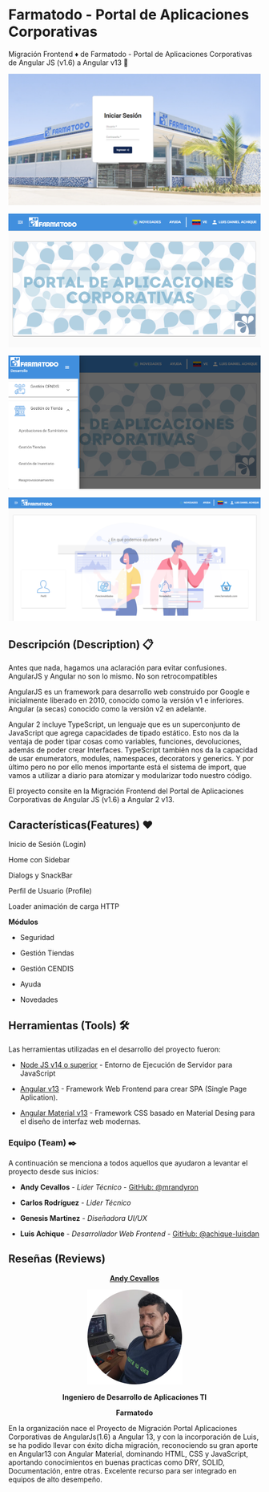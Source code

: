 # Farmatodo - Portal de Aplicaciones Corporativas

Migración Frontend ♦️ de Farmatodo - Portal de Aplicaciones Corporativas de Angular JS (v1.6) a Angular v13  🔴
<!-- ![Tazas](./00.png)  -->

![Inicio de Sesión](./01.png) 

![Página de Bienvenida](./02.png) 

![Menú de Navegación](./03.png)

![Ayuda](./04.png)


## Descripción (Description) 📋

Antes que nada, hagamos una aclaración para evitar confusiones. AngularJS y Angular no son lo mismo. No son retrocompatibles

AngularJS es un framework para desarrollo web construido por Google e inicialmente liberado en 2010, conocido como la versión v1 e inferiores. Angular (a secas) conocido como la versión v2 en adelante.

Angular 2 incluye TypeScript, un lenguaje que es un superconjunto de JavaScript que agrega capacidades de tipado estático. Esto nos da la ventaja de poder tipar cosas como variables, funciones, devoluciones, además de poder crear Interfaces. TypeScript también nos da la capacidad de usar enumerators, modules, namespaces, decorators y generics. Y por último pero no por ello menos importante está el sistema de import, que vamos a utilizar a diario para atomizar y modularizar todo nuestro código.

El proyecto consite en la Migración Frontend del Portal de Aplicaciones Corporativas de Angular JS (v1.6) a Angular 2 v13.

## Características(Features) ❤️

Inicio de Sesión (Login)

Home con Sidebar

Dialogs y SnackBar

Perfil de Usuario (Profile)

Loader animación de carga HTTP

**Módulos**

- Seguridad

- Gestión Tiendas

- Gestión CENDIS

- Ayuda

- Novedades

## Herramientas (Tools) 🛠️

Las herramientas utilizadas en el desarrollo del proyecto fueron:

* [Node JS v14 o superior](https://nodejs.org/es/) - Entorno de Ejecución de Servidor para JavaScript

* [Angular v13](https://angular.io/) - Framework Web Frontend para crear SPA (Single Page Aplication).
 
* [Angular Material v13](https://material.angular.io/) - Framework CSS basado en Material Desing para el diseño de interfaz web modernas.

### Equipo (Team) ✒️

A continuación se menciona a todos aquellos que ayudaron a levantar el proyecto desde sus inicios:

* **Andy Cevallos** - *Lider Técnico* - [GitHub: @mrandyron](https://github.com/mrandyron)
  
* **Carlos Rodríguez** - *Lider Técnico*
  
* **Genesis Martinez** - *Diseñadora UI/UX*
  
* **Luis Achique** - *Desarrollador Web Frontend* - [GitHub: @achique-luisdan](https://github.com/achique-luisdan)

## Reseñas (Reviews)
<section align="center">
<div aling="center">
<a href="https://www.linkedin.com/"><b>Andy Cevallos</b></a>

![Foto de Andy](./andy2.png)

<b>Ingeniero de Desarrollo de Aplicaciones TI</b>

<b>Farmatodo</b>
</div>
</section>
En la organización nace el Proyecto de Migración Portal Aplicaciones Corporativas de AngularJs(1.6) a Angular 13, y con la incorporación de Luis, se ha podido 
llevar con éxito dicha migración, reconociendo su gran aporte en Angular13 con Angular Material, dominando HTML, CSS y JavaScript, aportando conocimientos en buenas practicas como DRY, SOLID, Documentación, entre otras. Excelente recurso para ser integrado en equipos de alto desempeño.
